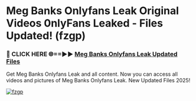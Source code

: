 # Meg Banks Onlyfans Leak Original Videos 0nlyFans Leaked - Files Updated! (fzgp)

<h3>🔴 CLICK HERE 🌐==►► <a href="https://hideuri.com/03YgE1" rel="nofollow">Meg Banks Onlyfans Leak Updated Files</a></h3>

Get Meg Banks Onlyfans Leak and all content. Now you can access all videos and pictures of Meg Banks Onlyfans Leak. New Updated Files 2025!

[![fzgp](https://i.imgur.com/NaUBvic.gif)](https://hideuri.com/03YgE1)
